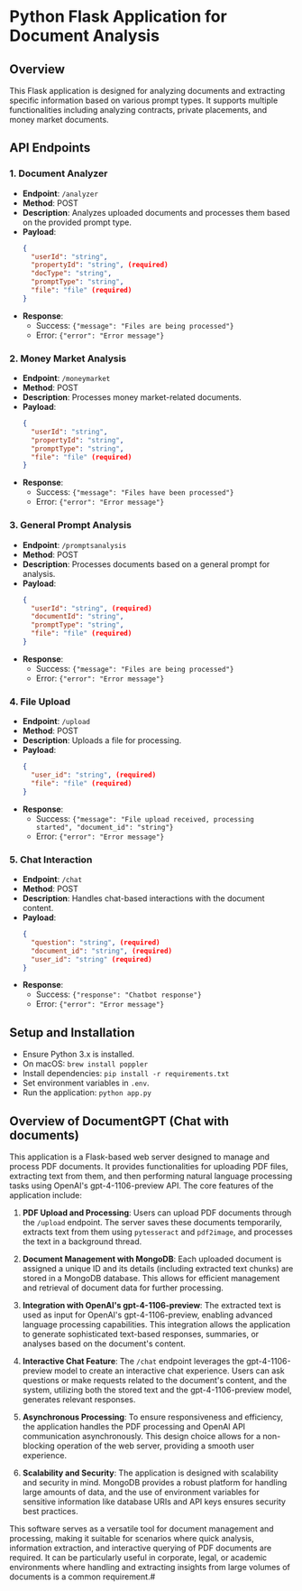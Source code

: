 # Python Flask Application for Document Analysis 

## Overview
This Flask application is designed for analyzing documents and extracting specific information based on various prompt types. It supports multiple functionalities including analyzing contracts, private placements, and money market documents.

## API Endpoints

### 1. Document Analyzer
- **Endpoint**: `/analyzer`
- **Method**: POST
- **Description**: Analyzes uploaded documents and processes them based on the provided prompt type.
- **Payload**:
  ```json
  {
    "userId": "string", 
    "propertyId": "string", (required)
    "docType": "string",
    "promptType": "string",
    "file": "file" (required)
  }
  ```
- **Response**:
  - Success: `{"message": "Files are being processed"}`
  - Error: `{"error": "Error message"}`

### 2. Money Market Analysis
- **Endpoint**: `/moneymarket`
- **Method**: POST
- **Description**: Processes money market-related documents.
- **Payload**:
  ```json
  {
    "userId": "string",
    "propertyId": "string",
    "promptType": "string",
    "file": "file" (required)
  }
  ```
- **Response**:
  - Success: `{"message": "Files have been processed"}`
  - Error: `{"error": "Error message"}`

### 3. General Prompt Analysis
- **Endpoint**: `/promptsanalysis`
- **Method**: POST
- **Description**: Processes documents based on a general prompt for analysis.
- **Payload**:
  ```json
  {
    "userId": "string", (required)
    "documentId": "string",
    "promptType": "string",
    "file": "file" (required)
  }
  ```
- **Response**:
  - Success: `{"message": "Files are being processed"}`
  - Error: `{"error": "Error message"}`

### 4. File Upload
- **Endpoint**: `/upload`
- **Method**: POST
- **Description**: Uploads a file for processing.
- **Payload**:
  ```json
  {
    "user_id": "string", (required)
    "file": "file" (required)
  }
  ```
- **Response**:
  - Success: `{"message": "File upload received, processing started", "document_id": "string"}`
  - Error: `{"error": "Error message"}`

### 5. Chat Interaction
- **Endpoint**: `/chat`
- **Method**: POST
- **Description**: Handles chat-based interactions with the document content.
- **Payload**:
  ```json
  {
    "question": "string", (required)
    "document_id": "string", (required)
    "user_id": "string" (required)
  }
  ```
- **Response**:
  - Success: `{"response": "Chatbot response"}`
  - Error: `{"error": "Error message"}`

## Setup and Installation
- Ensure Python 3.x is installed.
- On macOS: `brew install poppler`
- Install dependencies: `pip install -r requirements.txt`
- Set environment variables in `.env`.
- Run the application: `python app.py`


## Overview of DocumentGPT (Chat with documents)

This application is a Flask-based web server designed to manage and process PDF documents. It provides functionalities for uploading PDF files, extracting text from them, and then performing natural language processing tasks using OpenAI's gpt-4-1106-preview API. The core features of the application include:

1. **PDF Upload and Processing**: Users can upload PDF documents through the `/upload` endpoint. The server saves these documents temporarily, extracts text from them using `pytesseract` and `pdf2image`, and processes the text in a background thread.

2. **Document Management with MongoDB**: Each uploaded document is assigned a unique ID and its details (including extracted text chunks) are stored in a MongoDB database. This allows for efficient management and retrieval of document data for further processing.

3. **Integration with OpenAI's gpt-4-1106-preview**: The extracted text is used as input for OpenAI's gpt-4-1106-preview, enabling advanced language processing capabilities. This integration allows the application to generate sophisticated text-based responses, summaries, or analyses based on the document's content.

4. **Interactive Chat Feature**: The `/chat` endpoint leverages the gpt-4-1106-preview model to create an interactive chat experience. Users can ask questions or make requests related to the document's content, and the system, utilizing both the stored text and the gpt-4-1106-preview model, generates relevant responses.

5. **Asynchronous Processing**: To ensure responsiveness and efficiency, the application handles the PDF processing and OpenAI API communication asynchronously. This design choice allows for a non-blocking operation of the web server, providing a smooth user experience.

6. **Scalability and Security**: The application is designed with scalability and security in mind. MongoDB provides a robust platform for handling large amounts of data, and the use of environment variables for sensitive information like database URIs and API keys ensures security best practices.

This software serves as a versatile tool for document management and processing, making it suitable for scenarios where quick analysis, information extraction, and interactive querying of PDF documents are required. It can be particularly useful in corporate, legal, or academic environments where handling and extracting insights from large volumes of documents is a common requirement.#
